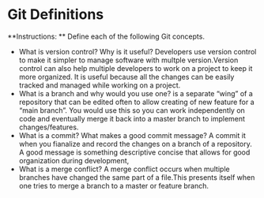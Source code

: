 # Git Definitions

**Instructions: ** Define each of the following Git concepts.

* What is version control?  Why is it useful?
Developers use version control to make it simpler to manage software with multple version.Version control can also help multiple developers to work on a project to keep it more organized. It is useful because  all the changes can be easily tracked and managed while working on a project.
* What is a branch and why would you use one?
is a separate “wing” of a repository that can be edited often to allow creating of new feature for a “main branch”. You would use this so you can work independently on code and eventually merge it back into a master branch to implement changes/features.
* What is a commit? What makes a good commit message?
A commit it when you fianalize and record the changes on a branch of a repository. A good message is something descriptive concise that allows for good organization during development,
* What is a merge conflict?
A merge conflict occurs when multiple branches have  changed the same part of a file.This presents itself when one tries to merge a branch to a master or feature branch.
